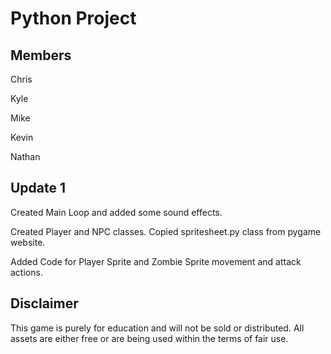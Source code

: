 # Python Project
## Members
Chris

Kyle

Mike

Kevin

Nathan

## Update 1
Created Main Loop and added some sound effects.

Created Player and NPC classes. Copied spritesheet.py class from pygame website.

Added Code for Player Sprite and Zombie Sprite movement and attack actions.

## Disclaimer
This game is purely for education and will not be sold or distributed. All assets are either free or are being used within the terms of fair use.